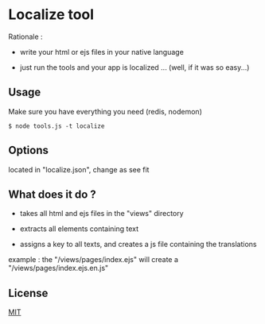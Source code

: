 
# Localize tool

Rationale :

* write your html or ejs files in your native language

* just run the tools and your app is localized ... (well, if it was so easy...)


## Usage

Make sure you have everything you need (redis, nodemon)
```shell
$ node tools.js -t localize
```

## Options

located in "localize.json", change as see fit



## What does it do ?

* takes all html and ejs files in the "views" directory

* extracts all elements containing text

* assigns a key to all texts, and creates a js file containing the translations

example : the "/views/pages/index.ejs" will create a "/views/pages/index.ejs.en.js"




License
-------
[MIT](https://github.com/ppppess/ppppess/blob/master/LICENCE)


